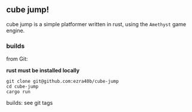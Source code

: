 ## cube jump!
cube jump is a simple platformer written in rust, using the `Amethyst` game engine.

### builds
from Git:

**rust must be installed locally**
```
git clone git@github.com:ezra40b/cube-jump
cd cube-jump
cargo run
```
builds: see git tags